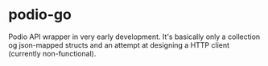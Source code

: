 podio-go
========

Podio API wrapper in very early development. It's basically only a collection og json-mapped structs and an attempt at designing a HTTP client (currently non-functional).
